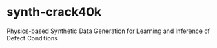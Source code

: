 # synth-crack40k
Physics-based Synthetic Data Generation for Learning and Inference of Defect Conditions
